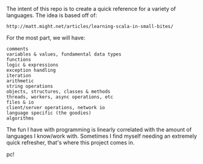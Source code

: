 The intent of this repo is to create a quick reference for a variety of languages. The idea is based off of:

	http://matt.might.net/articles/learning-scala-in-small-bites/

For the most part, we will have:

	comments
	variables & values, fundamental data types
	functions
	logic & expressions
	exception handling
	iteration
	arithmetic
	string operations
	objects, structures, classes & methods
	threads, workers, async operations, etc
	files & io
	client/server operations, network io
	language specific (the goodies)
	algorithms

The fun I have with programming is linearly correlated with the amount of languages I know/work with. Sometimes I find myself needing an extremely quick refresher, that's where this project comes in.

pc!
